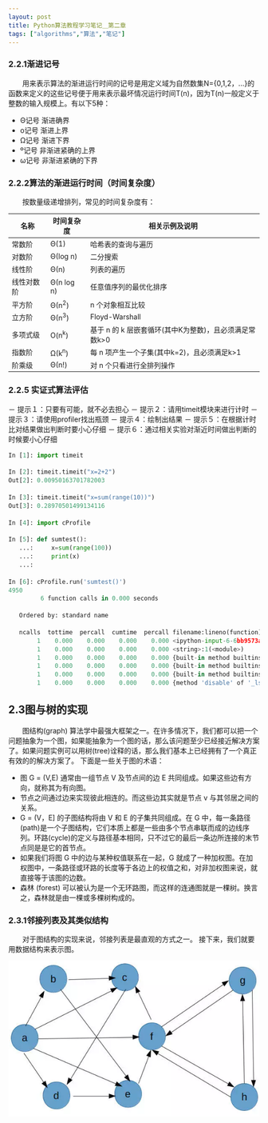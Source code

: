 ```yaml
---
layout: post
title: Python算法教程学习笔记＿第二章
tags: ["algorithms","算法","笔记"]
---
```






### 2.2.1渐进记号

&emsp;&emsp;用来表示算法的渐进运行时间的记号是用定义域为自然数集N={0,1,2，...}的函数来定义的这些记号便于用来表示最坏情况运行时间T(n)，因为T(n)一般定义于整数的输入规模上。有以下5种：


- Θ记号  渐进确界
- ο记号  渐进上界
- Ω记号  渐进下界
- º记号  非渐进紧确的上界
- ω记号  非渐进紧确的下界


### 2.2.2算法的渐进运行时间（时间复杂度）

&emsp;&emsp;按数量级递增排列，常见的时间复杂度有：

| 名称 | 时间复杂度 | 相关示例及说明 |
| ------ | ------ | ------ |
| 常数阶 |Θ(1) |哈希表的查询与遍历
| 对数阶 |Θ(log n) |二分搜索
| 线性阶 |Θ(n) |列表的遍历
| 线性对数阶 |Θ(n log n) |任意值序列的最优化排序
| 平方阶 |Θ(n<sup>2</sup>) |n 个对象相互比较
| 立方阶 |Θ(n<sup>3</sup>) |Floyd-Warshall
| 多项式级 |O(n<sup>k</sup>) |基于 n 的 k 层嵌套循环(其中K为整数)，且必须满足常数k>0
| 指数阶 |Ω(k<sup>n</sup>) |每 n 项产生一个子集(其中k=2)，且必须满足k>1
| 阶乘级 |Θ(n!) |对 n 个只看进行全排列操作

### 2.2.5 实证式算法评估
－ 提示１：只要有可能，就不必去担心
－ 提示２：请用timeit模块来进行计时
－ 提示３：请使用profiler找出瓶颈
－ 提示４：绘制出结果
－ 提示５：在根据计时比对结果做出判断时要小心仔细
－ 提示６：通过相关实验对渐近时间做出判断的时候要小心仔细

```python
In [1]: import timeit                                                           

In [2]: timeit.timeit("x=2+2")                                                  
Out[2]: 0.00950163701782003

In [3]: timeit.timeit("x=sum(range(10))")                                       
Out[3]: 0.28970501499134116

In [4]: import cProfile                                                         

In [5]: def sumtest(): 
   ...:     x=sum(range(100)) 
   ...:     print(x) 
   ...:                                                                         

In [6]: cProfile.run('sumtest()')                                               
4950
         6 function calls in 0.000 seconds

   Ordered by: standard name

   ncalls  tottime  percall  cumtime  percall filename:lineno(function)
        1    0.000    0.000    0.000    0.000 <ipython-input-6-6bb9573acd87>:1(sumtest)
        1    0.000    0.000    0.000    0.000 <string>:1(<module>)
        1    0.000    0.000    0.000    0.000 {built-in method builtins.exec}
        1    0.000    0.000    0.000    0.000 {built-in method builtins.print}
        1    0.000    0.000    0.000    0.000 {built-in method builtins.sum}
        1    0.000    0.000    0.000    0.000 {method 'disable' of '_lsprof.Profiler' objects}


```

## 2.3图与树的实现

&emsp;&emsp;图结构(graph) 算法学中最强大框架之一。在许多情况下，我们都可以把一个问题抽象为一个图，如果能抽象为一个图的话，那么该问题至少已经接近解决方案了。如果问题实例可以用树(tree)诠释的话，那么我们基本上已经拥有了一个真正有效的的解决方案了。
下面是一些关于图的术语：

- 图 G = (V,E) 通常由一组节点 V 及节点间的边 E 共同组成。如果这些边有方向，就称其为有向图。
- 节点之间通过边来实现彼此相连的。而这些边其实就是节点 v 与其邻居之间的关系。
- G = (V，E] 的子图结构将由 V 和 E 的子集共同组成。在 G 中，每一条路径(path)是一个子图结构，它们本质上都是一些由多个节点串联而成的边线序列。环路(cycle)的定义与路径基本相同，只不过它的最后一条边所连接的末节点同是是它的首节点。
- 如果我们将图 G 中的边与某种权值联系在一起，G 就成了一种加权图。在加权图中，一条路径或环路的长度等于各边上的权值之和，对非加权图来说，就直接等于该图的边数。
- 森林 (forest) 可以被认为是一个无环路图，而这样的连通图就是一棵树。换言之，森林就是由一棵或多棵树构成的。

### 2.3.1邻接列表及其类似结构
&emsp;&emsp;对于图结构的实现来说，邻接列表是最直观的方式之一。
接下来，我们就要用数据结构来表示图。

![2-3](/static/img/python-algorithms-2-3.png)



